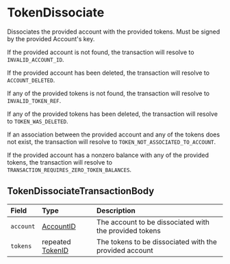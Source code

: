 # TokenDissociate

Dissociates the provided account with the provided tokens. Must be signed by the provided Account's key.

If the provided account is not found, the transaction will resolve to `INVALID_ACCOUNT_ID`.

If the provided account has been deleted, the transaction will resolve to `ACCOUNT_DELETED`.

If any of the provided tokens is not found, the transaction will resolve to `INVALID_TOKEN_REF`.

If any of the provided tokens has been deleted, the transaction will resolve to `TOKEN_WAS_DELETED`.

If an association between the provided account and any of the tokens does not exist, the transaction will resolve to `TOKEN_NOT_ASSOCIATED_TO_ACCOUNT`.

If the provided account has a nonzero balance with any of the provided tokens, the transaction will resolve to `TRANSACTION_REQUIRES_ZERO_TOKEN_BALANCES`.

## TokenDissociateTransactionBody

| Field | Type | Description |
| :--- | :--- | :--- |
| `account` | [AccountID](https://docs.hedera.com/guides/docs/hedera-api/basic-types/accountid) | The account to be dissociated with the provided tokens |
| `tokens` | repeated [TokenID](https://docs.hedera.com/guides/docs/hedera-api/basic-types/tokenid) | The tokens to be dissociated with the provided account |

